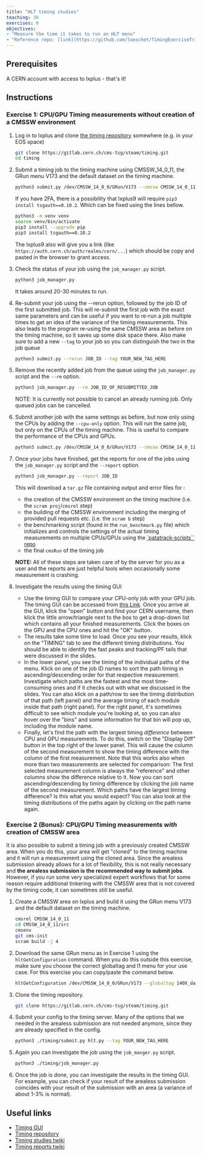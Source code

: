 ```yaml
---
title: "HLT timing studies"
teaching: 30
exercises: 0
objectives:
- "Measure the time it takes to run an HLT menu"
- "Reference repo: [link](https://github.com/loeschet/TimingExerciseTriggerHATS2023/blob/main/README.md)"
---
```


## Prerequisites

A CERN account with access to lxplus - that's it!

## Instructions

### Exercise 1: CPU/GPU Timing measurements without creation of a CMSSW environment

1. Log in to lxplus and clone [the timing repository](https://gitlab.cern.ch/cms-tsg/steam/timing) somewhere (e.g. in your EOS space)

    ```bash
    git clone https://gitlab.cern.ch/cms-tsg/steam/timing.git
    cd timing
    ```

2. Submit a timing job to the timing machine using CMSSW_14_0_11, the GRun menu V173 and the default dataset on the timing machine.

    ```bash
    python3 submit.py /dev/CMSSW_14_0_0/GRun/V173 --cmssw CMSSW_14_0_11 --tag YOUR_TAG_HERE
    ```

    If you have 2FA, there is a possibility that lxplus9 will require ```pip3 install tsgauth==0.10.2```. Which can be fixed using the lines bellow.
   
    ```bash
    python3 -m venv venv
    source venv/bin/activate
    pip3 install --upgrade pip
    pip3 install tsgauth==0.10.2
    ```

    The lxplus9 also will give you a link (like ```https://auth.cern.ch/auth/realms/cern/...```) which should be copy and pasted in the browser to grant access.

3. Check the status of your job using the `job_manager.py` script.

    ```bash
    python3 job_manager.py
    ```
    It takes around 20-30 minutes to run.

4. Re-submit your job using the --rerun option, followed by the job ID of the first submitted job. This will re-submit the first job with the exact same parameters and can be useful if you want to re-run a job multiple times to get an idea of the variance of the timing measurements. This also leads to the program re-using the same CMSSW area as before on the timing machine, so it saves up some disk space there. Also make sure to add a new `--tag` to your job so you can distinguish the two in the job queue

    ```bash 
    python3 submit.py --rerun JOB_ID --tag YOUR_NEW_TAG_HERE
    ```

5. Remove the recently added job from the queue using the `job_manager.py` script and the `--rm` option.

    ```bash
    python3 job_manager.py --rm JOB_ID_OF_RESUBMITTED_JOB
    ```

    NOTE: It is currently not possible to cancel an already running job. Only queued jobs can be cancelled.

6. Submit another job with the same settings as before, but now only using the CPUs by adding the `--cpu-only` option. This will run the same job, but only on the CPUs of the timing machine. This is useful to compare the performance of the CPUs and GPUs.

    ```bash
    python3 submit.py /dev/CMSSW_14_0_0/GRun/V173 --cmssw CMSSW_14_0_11 --cpu-only --tag YOUR_CPU_JOB_TAG_HERE
    ```

7. Once your jobs have finished, get the reports for one of the jobs using the `job_manager.py` script and the `--report` option.

    ```bash
    python3 job_manager.py --report JOB_ID
    ```
   This will download a `tar.gz` file containing output and error files for :

    - the creation of the CMSSW environment on the timing machine (i.e. the `scram proj`/`cmsrel` step)
    - the building of the CMSSW environment including the merging of provided pull requests etc. (i.e. the `scram b` step)
    - the benchmarking script (found in the `run_benchmark.py` file) which initializes and controls the settings of the actual timing measurements on multiple CPUs/GPUs using the [`patatrack-scripts`` repo](https://github.com/cms-patatrack/patatrack-scripts)
    - the final `cmsRun` of the timing job

    **NOTE:** All of these steps are taken care of by the server for you as a user and the reports are just helpful tools when occasionally some measurement is crashing.



8. Investigate the results using the timing GUI

    - Use the timing GUI to compare your CPU-only job with your GPU job. The timing GUI can be accessed from [this Link](https://timing-gui-tsg-steam.app.cern.ch/). Once you arrive at the GUI, klick the "open" button and find your CERN username, then klick the little arrow/triangle next to the box to get a drop-down list which contains all your finished measurements. Click the boxes on the GPU and the CPU ones and hit the "OK" button.
    - The results take some time to load. Once you see your results, klick on the "TIMING" tab to see the different timing distributions. You should be able to identify the fast peaks and tracking/PF tails that were discussed in the slides.
    - In the lower panel, you see the timing of the individual paths of the menu. Klick on one of the job ID names to sort the path timing in ascending/descending order for that respective measurement. Investigate which paths are the fastest and the most time-consuming ones and if it checks out with what we discussed in the slides. You can also klick on a path/row to see the timing distribution of that path (left panel) and the average timing of each module inside that path (right panel). For the right panel, it's sometimes difficult to see which module you're looking at, so you can also hover over the "bins" and some information for that bin will pop up, including the module name.
    - Finally, let's find the path with the largest timing *difference* between CPU and GPU measurements. To do this, switch on the "Display Diff" button in the top right of the lower panel. This will cause the column of the second measurement to show the timing difference with the column of the first measurement. Note that this works also when more than two measurements are selected for comparison: The first selected measurement column is always the "reference" and other columns show the difference relative to it. Now you can sort ascending/descending by timing difference by clicking the job name of the second measurement. Which paths have the largest timing difference? Is this what you would expect? You can also look at the timing distributions of the paths again by clicking on the path name again.

### Exercise 2 (Bonus): CPU/GPU Timing measurements *with* creation of CMSSW area

It is also possible to submit a timing job with a previously created CMSSW area. When you do this, your area will get "cloned" to the timing machine and it will run a measurement using the cloned area. Since the arealess submission already allows for a lot of flexibility, this is not really necessary and **the arealess submission is the recommended way to submit jobs**. However, if you run some very specialized expert workflows that for some reason require additional tinkering with the CMSSW area that is not covered by the timing code, it can sometimes still be useful.

1. Create a CMSSW area on lxplus and build it using the GRun menu V173 and the default dataset on the timing machine. 

    ```bash
    cmsrel CMSSW_14_0_11
    cd CMSSW_14_0_11/src
    cmsenv
    git cms-init
    scram build -j 4
    ```

2. Download the same GRun menu as in Exercise 1 using the `hltGetConfiguration` command. When you do this outside this exercise, make sure you choose the correct globaltag and l1 menu for your use case. For this exercise you can copy/paste the command below.

    ```bash
    hltGetConfiguration /dev/CMSSW_14_0_0/GRun/V173 --globaltag 140X_dataRun3_HLT_v3 --data --process TIMING --full --offline --output minimal --type GRun --max-events 20000 --era Run3 --timing --l1 L1Menu_Collisions2024_v1_3_0-d1_xml > hlt.py
    ```
3. Clone the timing repository.

    ```bash
    git clone https://gitlab.cern.ch/cms-tsg/steam/timing.git
    ```

4. Submit your config to the timing server. Many of the options that we needed in the arealess submission are not needed anymore, since they are already specified in the config.

    ```bash
    python3 ./timing/submit.py hlt.py --tag YOUR_NEW_TAG_HERE
    ```

5. Again you can investigate the job using the `job_manger.py` script.

    ```bash
    python3 ./timing/job_manager.py
    ```

6. Once the job is done, you can investigate the results in the timing GUI. For example, you can check if your result of the arealess submission coincides with your result of the submission with an area (a variance of about 1-3% is normal).


## Useful links

- [Timing GUI](https://timing-gui-tsg-steam.app.cern.ch/)
- [Timing repository](https://gitlab.cern.ch/cms-tsg/steam/timing)
- [Timing studies twiki](https://twiki.cern.ch/twiki/bin/viewauth/CMS/TriggerStudiesTiming)
- [Timing reports twiki](https://twiki.cern.ch/twiki/bin/viewauth/CMS/HLTCpuTimingReports2023)



